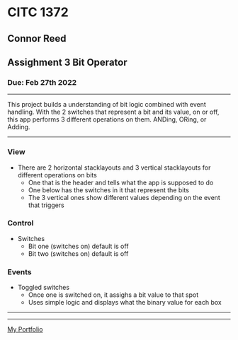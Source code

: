 # CITC 1372
## Connor Reed
## Assighment 3 Bit Operator
### Due: Feb 27th 2022
___

This project builds a understanding of bit logic combined with event handling. With the 2 switches that represent a bit and its value, on or off, this app performs 3 different operations on them. ANDing, ORing, or Adding.
___
### View
- There are 2 horizontal stacklayouts and 3 vertical stacklayouts for different operations on bits
	- One that is the header and tells what the app is supposed to do
	- One below has the switches in it that represent the bits
	- The 3 vertical ones show different values depending on the event that triggers

### Control
- Switches
    - Bit one (switches on) default is off
    - Bit two (switches on) default is off

### Events
- Toggled switches
	- Once one is switched on, it assighs a bit value to that spot
	- Uses simple logic and displays what the binary value for each box
___
___
[My Portfolio](https://calexreed.me/ "Connor Reeds Portfolio")
